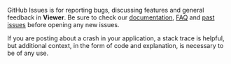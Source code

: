 GitHub Issues is for reporting bugs, discussing features and general feedback in **Viewer**. Be sure to check our [documentation](http://cocoadocs.org/docsets/Viewer), [FAQ](https://github.com/3lvis/Viewer/blob/master/README.md#faq) and [past issues](https://github.com/3lvis/Viewer/issues?state=closed) before opening any new issues.

If you are posting about a crash in your application, a stack trace is helpful, but additional context, in the form of code and explanation, is necessary to be of any use.


